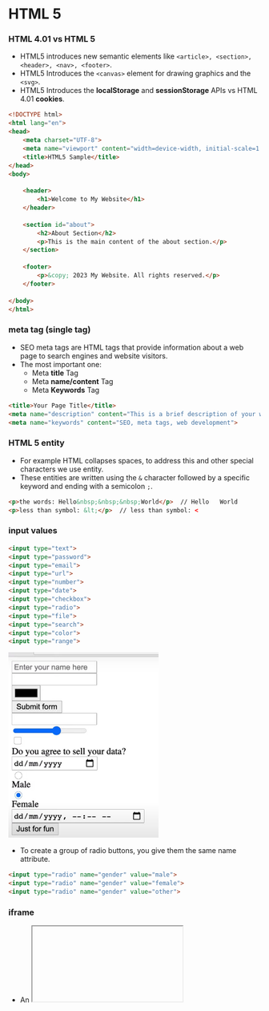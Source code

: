 # HTML 5
### HTML 4.01 vs HTML 5
- HTML5 introduces new semantic elements like ```<article>, <section>, <header>, <nav>, <footer>```.
- HTML5 Introduces the ```<canvas>``` element for drawing graphics and the ```<svg>```.
- HTML5 Introduces the **localStorage** and **sessionStorage** APIs vs HTML 4.01 **cookies**.
```html
<!DOCTYPE html>
<html lang="en">
<head>
    <meta charset="UTF-8">
    <meta name="viewport" content="width=device-width, initial-scale=1.0">
    <title>HTML5 Sample</title>
</head>
<body>

    <header>
        <h1>Welcome to My Website</h1>
    </header>

    <section id="about">
        <h2>About Section</h2>
        <p>This is the main content of the about section.</p>
    </section>

    <footer>
        <p>&copy; 2023 My Website. All rights reserved.</p>
    </footer>

</body>
</html>
```
### meta tag (single tag)
- SEO meta tags are HTML tags that provide information about a web page to search engines and website visitors.
- The most important one:
  - Meta **title** Tag
  - Meta **name/content** Tag
  - Meta **Keywords** Tag
```html
<title>Your Page Title</title>
<meta name="description" content="This is a brief description of your webpage.">
<meta name="keywords" content="SEO, meta tags, web development">
```
### HTML 5 entity
- For example HTML collapses spaces, to address this and other special characters we use entity.
- These entities are written using the ```&``` character followed by a specific keyword and ending with a semicolon ```;```.
```html
<p>the words: Hello&nbsp;&nbsp;&nbsp;World</p>  // Hello   World
<p>less than symbol: &lt;</p>  // less than symbol: <
```
### input values
```html
<input type="text">
<input type="password">
<input type="email">
<input type="url">
<input type="number">
<input type="date">
<input type="checkbox">
<input type="radio">
<input type="file">
<input type="search">
<input type="color">
<input type="range">
```
<img src="../Pics/input.jpg" width="300">

- To create a group of radio buttons, you give them the same name attribute.
```html
<input type="radio" name="gender" value="male">
<input type="radio" name="gender" value="female">
<input type="radio" name="gender" value="other">
```
    
### iframe
- An <iframe> (inline frame) is an HTML element that allows you to embed another websites within the current HTML document.
```html
    <iframe
      src="https://www.example.com"
      width="600"
      height="400"
      frameborder="5px"
    ></iframe>
    <iframe
      width="800"
      height="800"
      src="https://www.youtube.com/embed/kfyW8rdzieo?si=Chj_LSsFg01BA-W-"
      title="YouTube video player"
      frameborder="0"
      allow="accelerometer; autoplay; clipboard-write; encrypted-media; gyroscope; picture-in-picture; web-share"
      allowfullscreen
    ></iframe>
```
    
### &lt;pre&gt; tag
- text inside a ```<pre>``` element is displayed in a way that preserves both spaces and line breaks.
